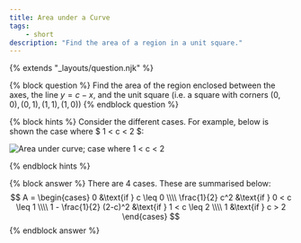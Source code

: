 ```yaml
---
title: Area under a Curve
tags:
    - short
description: "Find the area of a region in a unit square."
---
```

{% extends "_layouts/question.njk" %}

{% block question %}
Find the area of the region enclosed between the axes, the line $y=c−x$, and the unit square (i.e. a square with corners $(0, 0), (0,1), (1,1), (1,0)$)
{% endblock question %}

{% block hints %}
Consider the different cases. For example, below is shown the case where $ 1 < c < 2 $:

![Area under curve; case where 1 < c < 2](/assets/images/area-under-curve-case2.png)

{% endblock hints %}

{% block answer %}
There are 4 cases. These are summarised below:
$$
A = \begin{cases}
   0 &\text{if } c \leq 0 \\\\
   \frac{1}{2} c^2 &\text{if } 0 < c \leq 1 \\\\
   1 - \frac{1}{2} (2-c)^2 &\text{if } 1 < c \leq 2 \\\\
   1 &\text{if } c > 2
\end{cases}
$$
{% endblock answer %}